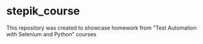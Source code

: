 # stepik_course
This repository was created to showcase homework from "Test Automation with Selenium and Python" courses
